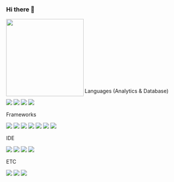 ### Hi there 👋

<!--
**EuitaeKim/EuitaeKim** is a ✨ _special_ ✨ repository because its `README.md` (this file) appears on your GitHub profile.

Here are some ideas to get you started:

- 🔭 I’m currently working on ...
- 🌱 I’m currently learning ...
- 👯 I’m looking to collaborate on ...
- 🤔 I’m looking for help with ...
- 💬 Ask me about ...
- 📫 How to reach me: ...
- 😄 Pronouns: ...
- ⚡ Fun fact: ...
<img align='left' src="https://github-readme-stats.vercel.app/api?username=EuitaeKim&show_icons=true&theme=swift" hegith="150">

<p align="center">

-->

<img align='left' src="http://mazassumnida.wtf/api/v2/generate_badge?boj=ket0804" height="210">


</br></br></br></br></br></br></br></br></br></br></br>
Languages (Analytics & Database)

<img src="https://img.shields.io/badge/Python-3776AB?style=for-the-badge&logo=python&logoColor=white"/></a>
<img src="https://img.shields.io/badge/PostgreSQL-316192?style=for-the-badge&logo=postgresql&logoColor=white"/></a>
<img src="https://img.shields.io/badge/SQLite-07405E?style=for-the-badge&logo=sqlite&logoColor=white"/></a>
<img src="https://img.shields.io/badge/R-276DC3?style=for-the-badge&logo=r&logoColor=white"/></a>

Frameworks

<img src="https://img.shields.io/badge/Pandas-2C2D72?style=for-the-badge&logo=pandas&logoColor=white"/></a>
<img src="https://img.shields.io/badge/SciPy-654FF0?style=for-the-badge&logo=SciPy&logoColor=white"/></a>
<img src="https://img.shields.io/badge/scikit_learn-F7931E?style=for-the-badge&logo=scikit-learn&logoColor=white"/></a>
<img src="https://img.shields.io/badge/TensorFlow-FF6F00?style=for-the-badge&logo=TensorFlow&logoColor=white"/></a>
<img src="https://img.shields.io/badge/Selenium-43B02A?style=for-the-badge&logo=Selenium&logoColor=white"/></a>
<img src="https://img.shields.io/badge/Flask-000000?style=for-the-badge&logo=flask&logoColor=white"/></a>
<img src="https://img.shields.io/badge/OpenCV-27338e?style=for-the-badge&logo=OpenCV&logoColor=white"/></a>

IDE

<img src="https://img.shields.io/badge/Colab-F9AB00?style=for-the-badge&logo=googlecolab&color=525252"/></a>
<img src="https://img.shields.io/badge/Visual_Studio-5C2D91?style=for-the-badge&logo=visual%20studio&logoColor=white"/></a>
<img src="https://img.shields.io/badge/Jupyter-F37626.svg?&style=for-the-badge&logo=Jupyter&logoColor=white"/></a>
<img src="https://img.shields.io/badge/RStudio-75AADB?style=for-the-badge&logo=RStudio&logoColor=white"/></a>

ETC

<img src="https://img.shields.io/badge/Google%20Analytics-E37400?style=for-the-badge&logo=google%20analytics&logoColor=white"/></a>
<img src="https://img.shields.io/badge/Heroku-430098?style=for-the-badge&logo=heroku&logoColor=white"/></a>
<img src="https://img.shields.io/badge/Adobe%20Creative%20Cloud-DA1F26?style=for-the-badge&logo=Adobe%20Creative%20Cloud&logoColor=white"/></a>
